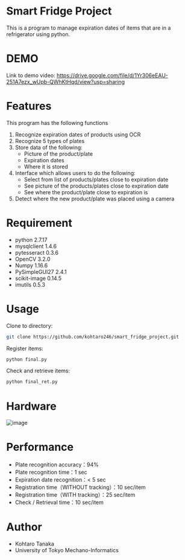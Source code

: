 # Smart Fridge Project

This is a program to manage expiration dates of items that are in a refrigerator using python.

# DEMO

Link to demo video: https://drive.google.com/file/d/1Yr306eEAU-251A7ezx_wUpb-QWhKtHqd/view?usp=sharing


# Features

This program has the following functions

1. Recognize expiration dates of products using OCR  
2. Recognize 5 types of plates  
3. Store data of the following:  
      * Picture of the product/plate  
      * Expiration dates  
      * Where it is stored  
4. Interface which allows users to do the following:  
      * Select from list of products/plates close to expiration date  
      * See picture of the products/plates close to expiration date  
      * See where the product/plate close to expiration is  
5. Detect where the new product/plate was placed using a camera  

# Requirement

* python 2.7.17
* mysqlclient 1.4.6
* pytesseract 0.3.6
* OpenCV 3.2.0
* Numpy 1.16.6
* PySimpleGUI27 2.4.1
* scikit-image 0.14.5
* imutils 0.5.3


# Usage

Clone to directory:
```bash
git clone https://github.com/kohtaro246/smart_fridge_project.git
```
Register items:
```bash
python final.py
```
Check and retrieve items:
```bash
python final_ret.py
```
# Hardware
![image](https://user-images.githubusercontent.com/67863406/109389223-fd5be480-794e-11eb-9316-c93ccf6d9ffc.png)


# Performance
* Plate recognition accuracy：94%
* Plate recognition time：1 sec
* Expiration date recognition：< 5 sec
* Registration time（WITHOUT tracking）：10 sec/item
* Registration time（WITH tracking）：25 sec/item
* Check / Retrieval time：10 sec/item


# Author

* Kohtaro Tanaka
* University of Tokyo Mechano-Informatics


